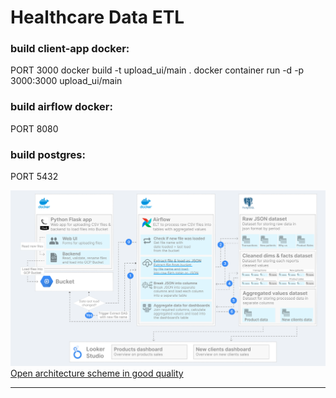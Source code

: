 # Healthcare Data ETL

### build client-app docker: 
PORT 3000
docker build -t upload_ui/main .
docker container run -d -p 3000:3000 upload_ui/main

### build airflow docker: 
PORT 8080

### build postgres: 
PORT 5432


<img src="./scheme.png"/>
<a href="https://raw.githubusercontent.com/steven-kollo/healthcare-data-etl/main/scheme.png">Open architecture scheme in good quality</a>
<hr>

